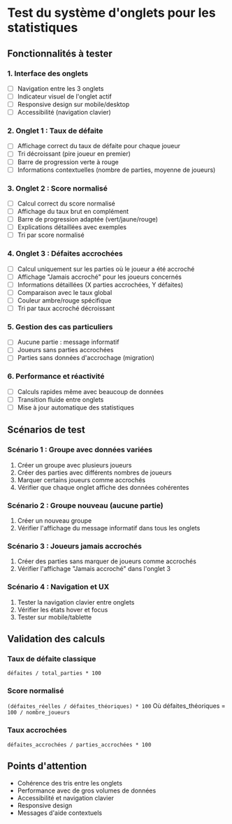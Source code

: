 # Test du système d'onglets pour les statistiques

## Fonctionnalités à tester

### 1. Interface des onglets
- [ ] Navigation entre les 3 onglets
- [ ] Indicateur visuel de l'onglet actif
- [ ] Responsive design sur mobile/desktop
- [ ] Accessibilité (navigation clavier)

### 2. Onglet 1 : Taux de défaite
- [ ] Affichage correct du taux de défaite pour chaque joueur
- [ ] Tri décroissant (pire joueur en premier)
- [ ] Barre de progression verte à rouge
- [ ] Informations contextuelles (nombre de parties, moyenne de joueurs)

### 3. Onglet 2 : Score normalisé  
- [ ] Calcul correct du score normalisé
- [ ] Affichage du taux brut en complément
- [ ] Barre de progression adaptée (vert/jaune/rouge)
- [ ] Explications détaillées avec exemples
- [ ] Tri par score normalisé

### 4. Onglet 3 : Défaites accrochées
- [ ] Calcul uniquement sur les parties où le joueur a été accroché
- [ ] Affichage "Jamais accroché" pour les joueurs concernés
- [ ] Informations détaillées (X parties accrochées, Y défaites)
- [ ] Comparaison avec le taux global
- [ ] Couleur ambre/rouge spécifique
- [ ] Tri par taux accroché décroissant

### 5. Gestion des cas particuliers
- [ ] Aucune partie : message informatif
- [ ] Joueurs sans parties accrochées
- [ ] Parties sans données d'accrochage (migration)

### 6. Performance et réactivité
- [ ] Calculs rapides même avec beaucoup de données
- [ ] Transition fluide entre onglets
- [ ] Mise à jour automatique des statistiques

## Scénarios de test

### Scénario 1 : Groupe avec données variées
1. Créer un groupe avec plusieurs joueurs
2. Créer des parties avec différents nombres de joueurs
3. Marquer certains joueurs comme accrochés
4. Vérifier que chaque onglet affiche des données cohérentes

### Scénario 2 : Groupe nouveau (aucune partie)
1. Créer un nouveau groupe
2. Vérifier l'affichage du message informatif dans tous les onglets

### Scénario 3 : Joueurs jamais accrochés
1. Créer des parties sans marquer de joueurs comme accrochés
2. Vérifier l'affichage "Jamais accroché" dans l'onglet 3

### Scénario 4 : Navigation et UX
1. Tester la navigation clavier entre onglets
2. Vérifier les états hover et focus
3. Tester sur mobile/tablette

## Validation des calculs

### Taux de défaite classique
`défaites / total_parties * 100`

### Score normalisé  
`(défaites_réelles / défaites_théoriques) * 100`
Où défaites_théoriques = `100 / nombre_joueurs`

### Taux accrochées
`défaites_accrochées / parties_accrochées * 100`

## Points d'attention
- Cohérence des tris entre les onglets
- Performance avec de gros volumes de données
- Accessibilité et navigation clavier
- Responsive design
- Messages d'aide contextuels
